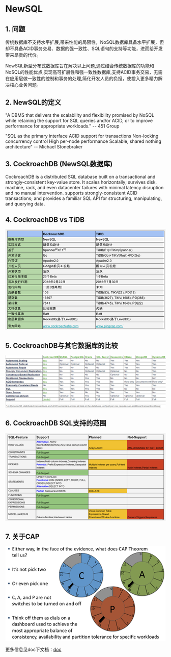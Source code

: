 # NewSQL

## 1. 问题

传统数据库不支持水平扩展,带来性能的局限性，NoSQL数据库具备水平扩展，但却不具备ACID事务交易、数据的强一致性、SQL语句的支持等功能，进而给开发带来昂贵的代价。

NewSQL新型分布式数据库旨在解决以上问题,通过结合传统数据库的功能和NoSQL的性能优点,实现高可扩展性和强一致性数据库,支持ACID事务交易，无需在应用层做一致性的控制和事务的处理,简化开发人员的负担，使投入更多精力解决核心业务问题。

## 2. NewSQL的定义

"A DBMS that delivers the scalability and flexibility
promised by NoSQL while retaining the support for SQL
queries and/or ACID, or to improve performance for
appropriate workloads."
-- 451 Group

"SQL as the primary interface
ACID support for transactions
Non-locking concurrency control
High per-node performance
Scalable, shared nothing architecture"
-- Michael Stonebraker


## 3. CockroachDB (NewSQL数据库)

CockroachDB is a distributed SQL database built on a transactional and
strongly-consistent key-value store.
It scales horizontally; survives disk, machine, rack, and even datacenter failures
with minimal latency disruption and no manual intervention.
supports strongly-consistent ACID transactions; and provides a familiar SQL API
for structuring, manipulating, and querying data.

## 4. CockroachDB vs TiDB

![CockroachDB_vs_TiDB](doc/images/CockroachDB_vs_TiDB.png)

## 5. CockroachDB与其它数据库的比较

![cockroachdb_in_comparison](doc/images/cockroachdb_in_comparison.png)

## 6. CockroachDB SQL支持的范围

![feature_info](doc/images/feature_info.png)

## 7. 关于CAP

![cap](doc/images/cap.png)

更多信息见doc下文档：[doc](doc)